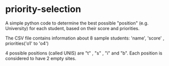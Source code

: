 # priority-selection
A simple python code to determine the best possible "position" (e.g. University) for each student, based on their score and priorities.

The CSV file contains information about 8 sample students: 'name', 'score' , priorities('o1' to 'o4')

4 possible positions (called UNIS) are "t" , "s" , "i" and "b".
Each position is considered to have 2 empty sites.
